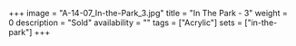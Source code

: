+++
image = "A-14-07_In-the-Park_3.jpg"
title = "In The Park - 3"
weight = 0
description = "Sold"
availability = ""
tags = ["Acrylic"]
sets = ["in-the-park"]
+++
